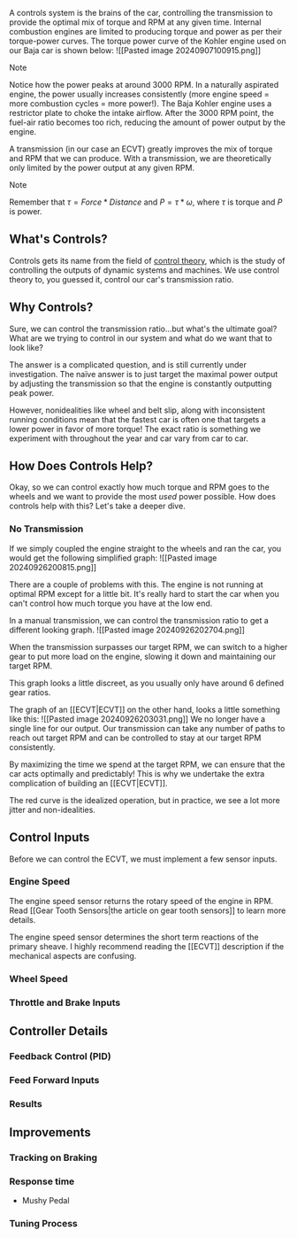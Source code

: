 A controls system is the brains of the car, controlling the transmission to provide the optimal mix of torque and RPM at any given time. Internal combustion engines are limited to producing torque and power as per their torque-power curves. The torque power curve of the Kohler engine used on our Baja car is shown below:
![[Pasted image 20240907100915.png]]

>[!NOTE]
>Notice how the power peaks at around 3000 RPM. In a naturally aspirated engine, the power usually increases consistently (more engine speed = more combustion cycles = more power!). The Baja Kohler engine uses a restrictor plate to choke the intake airflow. After the 3000 RPM point, the fuel-air ratio becomes too rich, reducing the amount of power output by the engine.


A transmission (in our case an ECVT) greatly improves the mix of torque and RPM that we can produce. With a transmission, we are theoretically only limited by the power output at any given RPM.

>[!NOTE]
> Remember that $\tau = Force * Distance$ and $P = \tau * \omega$, where $\tau$ is torque and $P$ is power.



## What's Controls?
Controls gets its name from the field of [control theory](https://en.wikipedia.org/wiki/Control_theory), which is the study of controlling the outputs of dynamic systems and machines. We use control theory to, you guessed it, control our car's transmission ratio. 

## Why Controls?
Sure, we can control the transmission ratio...but what's the ultimate goal? What are we trying to control in our system and what do we want that to look like?

The answer is a complicated question, and is still currently under investigation. The naïve answer is to just target the maximal power output by adjusting the transmission so that the engine is constantly outputting peak power.

However, nonidealities like wheel and belt slip, along with inconsistent running conditions mean that the fastest car is often one that targets a lower power in favor of more torque! The exact ratio is something we experiment with throughout the year and car vary from car to car.

## How Does Controls Help?
Okay, so we can control exactly how much torque and RPM goes to the wheels and we want to provide the most *used* power possible. How does controls help with this? Let's take a deeper dive.

### No Transmission
If we simply coupled the engine straight to the wheels and ran the car, you would get the following simplified graph:
![[Pasted image 20240926200815.png]]

There are a couple of problems with this. The engine is not running at optimal RPM except for a little bit. It's really hard to start the car when you can't control how much torque you have at the low end.

In a manual transmission, we can control the transmission ratio to get a different looking graph.
![[Pasted image 20240926202704.png]]

When the transmission surpasses our target RPM, we can switch to a higher gear to put more load on the engine, slowing it down and maintaining our target RPM.

This graph looks a little discreet, as you usually only have around 6 defined gear ratios.

The graph of an [[ECVT|ECVT]] on the other hand, looks a little something like this:
![[Pasted image 20240926203031.png]]
We no longer have a single line for our output. Our transmission can take any number of paths to reach out target RPM and can be controlled to stay at our target RPM consistently.

By maximizing the time we spend at the target RPM, we can ensure that the car acts optimally and predictably! This is why we undertake the extra complication of building an [[ECVT|ECVT]].

The red curve is the idealized operation, but in practice, we see a lot more jitter and non-idealities.

## Control Inputs
Before we can control the ECVT, we must implement a few sensor inputs.
### Engine Speed
The engine speed sensor returns the rotary speed of the engine in RPM. Read [[Gear Tooth Sensors|the article on gear tooth sensors]] to learn more details. 

The engine speed sensor determines the short term reactions of the primary sheave. I highly recommend reading the [[ECVT]] description if the mechanical aspects are confusing.
### Wheel Speed
### Throttle and Brake Inputs

## Controller Details
### Feedback Control (PID)
### Feed Forward Inputs
### Results

## Improvements
### Tracking on Braking
### Response time
- Mushy Pedal
### Tuning Process
